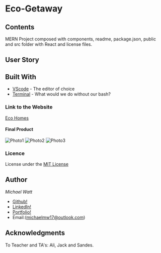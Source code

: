 # Eco-Getaway


## Contents
MERN Project composed with components,  readme, package.json, public and src folder with React and license files.

## User Story


## Built With

- [VScode](https://code.visualstudio.com/) - The editor of choice
- [Terminal](https://gitforwindows.org/) - What would we do without our bash?

### Link to the Website

[Eco Homes]()


#### Final Product

![Photo1]()
![Photo2]()
![Photo3]()


### Licence

License under the [MIT License](LICENSE)
​
## Author

_Michael Watt_

- [Github!](https://github.com/Michaelmw17)
- [LinkedIn!](https://www.linkedin.com/in/michael-watt-6a76961b3/)
- [Portfolio!](http://michaelmw17.github.io/)
- Email:(michaelmw17@outlook.com)
​​

## Acknowledgments

To Teacher and TA's:
Ali, Jack and Sandes.
